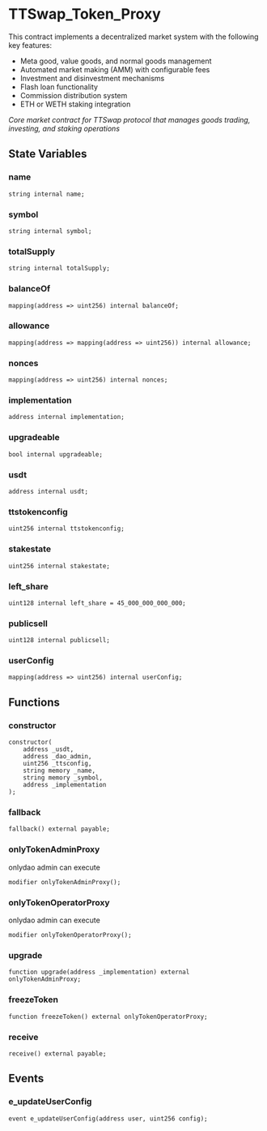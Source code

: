 # TTSwap_Token_Proxy
This contract implements a decentralized market system with the following key features:
- Meta good, value goods, and normal goods management
- Automated market making (AMM) with configurable fees
- Investment and disinvestment mechanisms
- Flash loan functionality
- Commission distribution system
- ETH or WETH staking integration

*Core market contract for TTSwap protocol that manages goods trading, investing, and staking operations*


## State Variables
### name

```solidity
string internal name;
```


### symbol

```solidity
string internal symbol;
```


### totalSupply

```solidity
string internal totalSupply;
```


### balanceOf

```solidity
mapping(address => uint256) internal balanceOf;
```


### allowance

```solidity
mapping(address => mapping(address => uint256)) internal allowance;
```


### nonces

```solidity
mapping(address => uint256) internal nonces;
```


### implementation

```solidity
address internal implementation;
```


### upgradeable

```solidity
bool internal upgradeable;
```


### usdt

```solidity
address internal usdt;
```


### ttstokenconfig

```solidity
uint256 internal ttstokenconfig;
```


### stakestate

```solidity
uint256 internal stakestate;
```


### left_share

```solidity
uint128 internal left_share = 45_000_000_000_000;
```


### publicsell

```solidity
uint128 internal publicsell;
```


### userConfig

```solidity
mapping(address => uint256) internal userConfig;
```


## Functions
### constructor


```solidity
constructor(
    address _usdt,
    address _dao_admin,
    uint256 _ttsconfig,
    string memory _name,
    string memory _symbol,
    address _implementation
);
```

### fallback


```solidity
fallback() external payable;
```

### onlyTokenAdminProxy

onlydao admin can execute


```solidity
modifier onlyTokenAdminProxy();
```

### onlyTokenOperatorProxy

onlydao admin can execute


```solidity
modifier onlyTokenOperatorProxy();
```

### upgrade


```solidity
function upgrade(address _implementation) external onlyTokenAdminProxy;
```

### freezeToken


```solidity
function freezeToken() external onlyTokenOperatorProxy;
```

### receive


```solidity
receive() external payable;
```

## Events
### e_updateUserConfig

```solidity
event e_updateUserConfig(address user, uint256 config);
```

